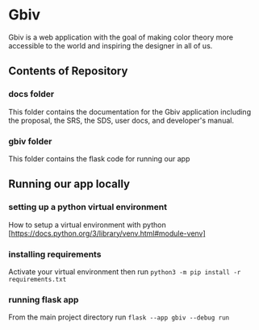 # Gbiv


Gbiv is a web application with the goal of making color theory more accessible to the world and inspiring the designer in all of us. 


## Contents of Repository


### docs folder

This folder contains the documentation for the Gbiv application including the proposal, the SRS, the SDS, user docs, and developer's manual.

### gbiv folder

This folder contains the flask code for running our app


## Running our app locally


### setting up a python virtual environment

How to setup a virtual environment with python [https://docs.python.org/3/library/venv.html#module-venv]

### installing requirements 

Activate your virtual environment then run `python3 -m pip install -r requirements.txt`

### running flask app

From the main project directory run `flask --app gbiv --debug run`
